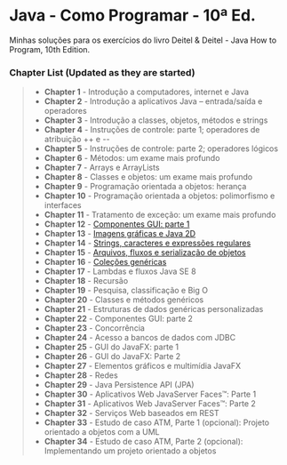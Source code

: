 # Java - Como Programar - 10ª Ed.
Minhas soluções para os exercícios do livro Deitel & Deitel - Java How to Program, 10th Edition.

### Chapter List (Updated as they are started)

> - **Chapter 1**  - Introdução a computadores, internet e Java
> - **Chapter 2**  - Introdução a aplicativos Java – entrada/saída e operadores
> - **Chapter 3**  - Introdução a classes, objetos, métodos e strings
> - **Chapter 4**  - Instruções de controle: parte 1; operadores de atribuição ++ e --
> - **Chapter 5**  - Instruções de controle: parte 2; operadores lógicos
> - **Chapter 6**  - Métodos: um exame mais profundo
> - **Chapter 7**  - Arrays e ArrayLists
> - **Chapter 8**  - Classes e objetos: um exame mais profundo
> - **Chapter 9**  - Programação orientada a objetos: herança
> - **Chapter 10** - Programação orientada a objetos: polimorfismo e interfaces
> - **Chapter 11** - Tratamento de exceção: um exame mais profundo
> - **Chapter 12** - [Componentes GUI: parte 1](https://github.com/Guto-Alves/Java-Como-Programar-10Ed/tree/master/src/ch12)
> - **Chapter 13** - [Imagens gráficas e Java 2D](https://github.com/Guto-Alves/Java-Como-Programar-10Ed/tree/master/src/ch13)
> - **Chapter 14** - [Strings, caracteres e expressões regulares](https://github.com/Guto-Alves/Java-Como-Programar-10Ed/tree/master/src/ch14)
> - **Chapter 15** - [Arquivos, fluxos e serialização de objetos](https://github.com/Guto-Alves/Java-Como-Programar-10Ed/tree/master/src/ch15)
> - **Chapter 16** - [Coleções genéricas](https://github.com/Guto-Alves/Java-Como-Programar-10Ed/tree/master/src/ch16)
> - **Chapter 17** - Lambdas e fluxos Java SE 8
> - **Chapter 18** - Recursão
> - **Chapter 19** - Pesquisa, classificação e Big O
> - **Chapter 20** - Classes e métodos genéricos
> - **Chapter 21** - Estruturas de dados genéricas personalizadas
> - **Chapter 22** - Componentes GUI: parte 2
> - **Chapter 23** - Concorrência
> - **Chapter 24** - Acesso a bancos de dados com JDBC
> - **Chapter 25** - GUI do JavaFX: parte 1
> - **Chapter 26** - GUI do JavaFX: Parte 2
> - **Chapter 27** - Elementos gráficos e multimídia JavaFX
> - **Chapter 28** - Redes
> - **Chapter 29** - Java Persistence API (JPA)
> - **Chapter 30** - Aplicativos Web JavaServer Faces™: Parte 1
> - **Chapter 31** - Aplicativos Web JavaServer Faces™: Parte 2
> - **Chapter 32** - Serviços Web baseados em REST
> - **Chapter 33** - Estudo de caso ATM, Parte 1 (opcional): Projeto orientado a objetos com a UML
> - **Chapter 34** - Estudo de caso ATM, Parte 2 (opcional): Implementando um projeto orientado a objetos
